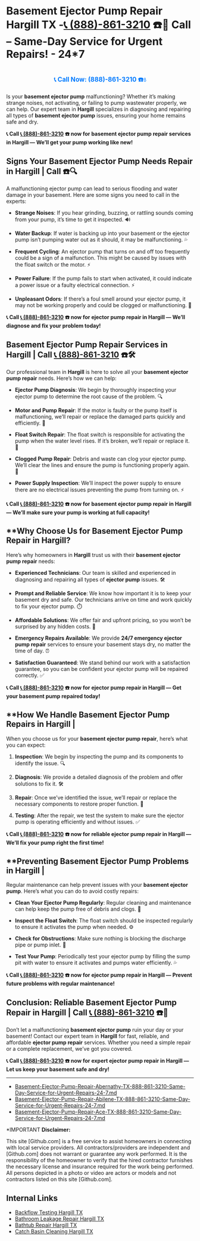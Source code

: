 # **Basement Ejector Pump Repair Hargill TX -[📞 (888)-861-3210](https://plumbing-texas-3210.netlify.app) ☎️🔧** Call – Same-Day Service for Urgent Repairs! - 24*7 
# 

<p align="center" style="font-size: 1.2em; font-weight: bold; margin: 20px 0;">
  <a href="https://plumbing-texas-3210.netlify.app" target="_blank" style="color: #007BFF; text-decoration: none;">📞 Call Now: (888)-861-3210 ☎️💧</a>
</p>

Is your **basement ejector pump** malfunctioning? Whether it’s making strange noises, not activating, or failing to pump wastewater properly, we can help. Our expert team in **Hargill** specializes in diagnosing and repairing all types of **basement ejector pump** issues, ensuring your home remains safe and dry.

**📞 Call [📞 (888)-861-3210](https://plumbing-texas-3210.netlify.app) ☎️ now for **basement ejector pump repair** services in Hargill — We’ll get your pump working like new!**

## **Signs Your Basement Ejector Pump Needs Repair in Hargill | Call  ☎️🔍**

A malfunctioning ejector pump can lead to serious flooding and water damage in your basement. Here are some signs you need to call in the experts:

- **Strange Noises**: If you hear grinding, buzzing, or rattling sounds coming from your pump, it’s time to get it inspected. 🔊

- **Water Backup**: If water is backing up into your basement or the ejector pump isn’t pumping water out as it should, it may be malfunctioning. 💦

- **Frequent Cycling**: An ejector pump that turns on and off too frequently could be a sign of a malfunction. This might be caused by issues with the float switch or the motor. ⚡

- **Power Failure**: If the pump fails to start when activated, it could indicate a power issue or a faulty electrical connection. ⚡

- **Unpleasant Odors**: If there’s a foul smell around your ejector pump, it may not be working properly and could be clogged or malfunctioning. 💩

**📞 Call [📞 (888)-861-3210](https://plumbing-texas-3210.netlify.app) ☎️ now for **ejector pump repair** in Hargill — We’ll diagnose and fix your problem today!**

## **Basement Ejector Pump Repair Services in Hargill | Call [📞 (888)-861-3210](https://plumbing-texas-3210.netlify.app) ☎️🛠️**

Our professional team in **Hargill** is here to solve all your **basement ejector pump repair** needs. Here’s how we can help:

- **Ejector Pump Diagnosis**: We begin by thoroughly inspecting your ejector pump to determine the root cause of the problem. 🔍

- **Motor and Pump Repair**: If the motor is faulty or the pump itself is malfunctioning, we’ll repair or replace the damaged parts quickly and efficiently. 🔧

- **Float Switch Repair**: The float switch is responsible for activating the pump when the water level rises. If it’s broken, we’ll repair or replace it. 🌊

- **Clogged Pump Repair**: Debris and waste can clog your ejector pump. We’ll clear the lines and ensure the pump is functioning properly again. 🚰

- **Power Supply Inspection**: We’ll inspect the power supply to ensure there are no electrical issues preventing the pump from turning on. ⚡

**📞 Call [📞 (888)-861-3210](https://plumbing-texas-3210.netlify.app) ☎️ now for **basement ejector pump repair** in Hargill — We’ll make sure your pump is working at full capacity!**

## **Why Choose Us for Basement Ejector Pump Repair in Hargill? 

Here’s why homeowners in **Hargill** trust us with their **basement ejector pump repair** needs:

- **Experienced Technicians**: Our team is skilled and experienced in diagnosing and repairing all types of **ejector pump** issues. 🛠️

- **Prompt and Reliable Service**: We know how important it is to keep your basement dry and safe. Our technicians arrive on time and work quickly to fix your ejector pump. ⏱️

- **Affordable Solutions**: We offer fair and upfront pricing, so you won’t be surprised by any hidden costs. 💸

- **Emergency Repairs Available**: We provide **24/7 emergency ejector pump repair** services to ensure your basement stays dry, no matter the time of day. ⏰

- **Satisfaction Guaranteed**: We stand behind our work with a satisfaction guarantee, so you can be confident your ejector pump will be repaired correctly. ✅

**📞 Call [📞 (888)-861-3210](https://plumbing-texas-3210.netlify.app) ☎️ now for **ejector pump repair** in Hargill — Get your basement pump repaired today!**

## **How We Handle Basement Ejector Pump Repairs in Hargill | 

When you choose us for your **basement ejector pump repair**, here’s what you can expect:

1. **Inspection**: We begin by inspecting the pump and its components to identify the issue. 🔍

2. **Diagnosis**: We provide a detailed diagnosis of the problem and offer solutions to fix it. 🛠️

3. **Repair**: Once we’ve identified the issue, we’ll repair or replace the necessary components to restore proper function. 🔧

4. **Testing**: After the repair, we test the system to make sure the ejector pump is operating efficiently and without issues. ✅

**📞 Call [📞 (888)-861-3210](https://plumbing-texas-3210.netlify.app) ☎️ now for reliable **ejector pump repair** in Hargill — We’ll fix your pump right the first time!**

## **Preventing Basement Ejector Pump Problems in Hargill | 

Regular maintenance can help prevent issues with your **basement ejector pump**. Here’s what you can do to avoid costly repairs:

- **Clean Your Ejector Pump Regularly**: Regular cleaning and maintenance can help keep the pump free of debris and clogs. 🧽

- **Inspect the Float Switch**: The float switch should be inspected regularly to ensure it activates the pump when needed. ⚙️

- **Check for Obstructions**: Make sure nothing is blocking the discharge pipe or pump inlet. 🚰

- **Test Your Pump**: Periodically test your ejector pump by filling the sump pit with water to ensure it activates and pumps water efficiently. 💦

**📞 Call [📞 (888)-861-3210](https://plumbing-texas-3210.netlify.app) ☎️ now for **ejector pump repair** in Hargill — Prevent future problems with regular maintenance!**

## **Conclusion: Reliable Basement Ejector Pump Repair in Hargill | Call [📞 (888)-861-3210](https://plumbing-texas-3210.netlify.app) ☎️🔧**

Don’t let a malfunctioning **basement ejector pump** ruin your day or your basement! Contact our expert team in **Hargill** for fast, reliable, and affordable **ejector pump repair** services. Whether you need a simple repair or a complete replacement, we’ve got you covered.

**📞 Call [📞 (888)-861-3210](https://plumbing-texas-3210.netlify.app) ☎️ now for expert **ejector pump repair** in Hargill — Let us keep your basement safe and dry!**

---

- [Basement-Ejector-Pump-Repair-Abernathy-TX-888-861-3210-Same-Day-Service-for-Urgent-Repairs-24-7.md](https://github.com/allyoucaneatsushiin/plumbing-texas/blob/main/Basement-Ejector-Pump-Repair-Abernathy-TX-888-861-3210-Same-Day-Service-for-Urgent-Repairs-24-7.md)
- [Basement-Ejector-Pump-Repair-Abilene-TX-888-861-3210-Same-Day-Service-for-Urgent-Repairs-24-7.md](https://github.com/allyoucaneatsushiin/plumbing-texas/blob/main/Basement-Ejector-Pump-Repair-Abilene-TX-888-861-3210-Same-Day-Service-for-Urgent-Repairs-24-7.md)
- [Basement-Ejector-Pump-Repair-Ace-TX-888-861-3210-Same-Day-Service-for-Urgent-Repairs-24-7.md](https://github.com/allyoucaneatsushiin/plumbing-texas/blob/main/Basement-Ejector-Pump-Repair-Ace-TX-888-861-3210-Same-Day-Service-for-Urgent-Repairs-24-7.md)


*IMPORTANT **Disclaimer:**

This site [Github.com] is a free service to assist homeowners in connecting with local service providers. All contractors/providers are independent and [Github.com] does not warrant or guarantee any work performed. It is the responsibility of the homeowner to verify that the hired contractor furnishes the necessary license and insurance required for the work being performed. All persons depicted in a photo or video are actors or models and not contractors listed on this site [Github.com].


## Internal Links
- [Backflow Testing Hargill TX](https://github.com/allyoucaneatsushiin/plumbing-texas/blob/main/Backflow-Testing-Hargill-TX-888-861-3210-Prevention-Same-Day-Service-Available-24-7.md)
- [Bathroom Leakage Repair Hargill TX](https://github.com/allyoucaneatsushiin/plumbing-texas/blob/main/Bathroom-Leakage-Repair-Hargill-TX-888-861-3210-Fix-Leaks-Fast-Avoid-Damage-24-7.md)
- [Bathtub Repair Hargill TX](https://github.com/allyoucaneatsushiin/plumbing-texas/blob/main/Bathtub-Repair-Hargill-TX-888-861-3210-Replacement-Same-Day-Service-to-Restore-Your-Tub-24-7.md)
- [Catch Basin Cleaning Hargill TX](https://github.com/allyoucaneatsushiin/plumbing-texas/blob/main/Catch-Basin-Cleaning-Hargill-TX-888-861-3210-Storm-Drain-Emergency-Services-Available-24-7-Fast-Affordable.md)
